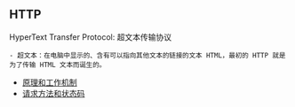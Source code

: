 ## HTTP

HyperText Transfer Protocol: 超文本传输协议

    - 超文本：在电脑中显示的、含有可以指向其他文本的链接的文本 HTML，最初的 HTTP 就是为了传输 HTML 文本而诞生的。


- [原理和工作机制](./section_1.md)
- [请求方法和状态码](./section_2.md)
